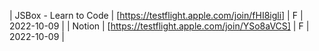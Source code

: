 | JSBox - Learn to Code | [https://testflight.apple.com/join/fHI8igli] | F | 2022-10-09 |
| Notion | [https://testflight.apple.com/join/YSo8aVCS] | F | 2022-10-09 |
